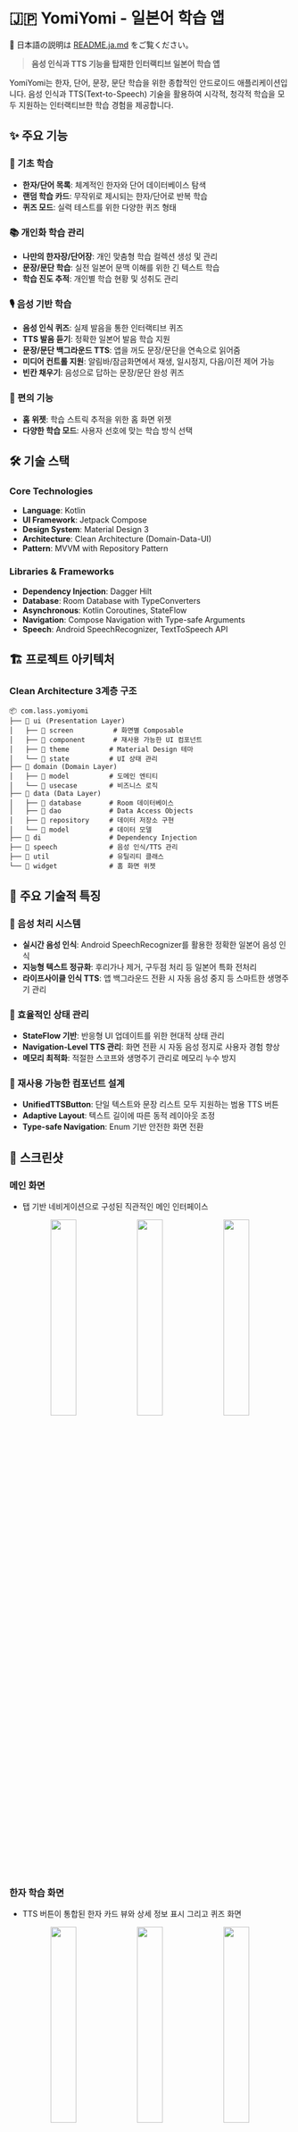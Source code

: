# 🇯🇵 YomiYomi - 일본어 학습 앱

📘 日本語の説明は [README.ja.md](README.ja.md) をご覧ください。

> **음성 인식과 TTS 기능을 탑재한 인터랙티브 일본어 학습 앱**

YomiYomi는 한자, 단어, 문장, 문단 학습을 위한 종합적인 안드로이드 애플리케이션입니다. 음성 인식과 TTS(Text-to-Speech) 기술을 활용하여 시각적, 청각적 학습을 모두 지원하는 인터랙티브한 학습 경험을 제공합니다.

## ✨ 주요 기능

### 🎯 기초 학습
- **한자/단어 목록**: 체계적인 한자와 단어 데이터베이스 탐색
- **랜덤 학습 카드**: 무작위로 제시되는 한자/단어로 반복 학습
- **퀴즈 모드**: 실력 테스트를 위한 다양한 퀴즈 형태

### 📚 개인화 학습 관리
- **나만의 한자장/단어장**: 개인 맞춤형 학습 컬렉션 생성 및 관리
- **문장/문단 학습**: 실전 일본어 문맥 이해를 위한 긴 텍스트 학습
- **학습 진도 추적**: 개인별 학습 현황 및 성취도 관리

### 🎙️ 음성 기반 학습
- **음성 인식 퀴즈**: 실제 발음을 통한 인터랙티브 퀴즈
- **TTS 발음 듣기**: 정확한 일본어 발음 학습 지원
- **문장/문단 백그라운드 TTS**: 앱을 꺼도 문장/문단을 연속으로 읽어줌
- **미디어 컨트롤 지원**: 알림바/잠금화면에서 재생, 일시정지, 다음/이전 제어 가능
- **빈칸 채우기**: 음성으로 답하는 문장/문단 완성 퀴즈

### 📱 편의 기능
- **홈 위젯**: 학습 스트릭 추적을 위한 홈 화면 위젯
- **다양한 학습 모드**: 사용자 선호에 맞는 학습 방식 선택

## 🛠 기술 스택

### Core Technologies
- **Language**: Kotlin
- **UI Framework**: Jetpack Compose
- **Design System**: Material Design 3
- **Architecture**: Clean Architecture (Domain-Data-UI)
- **Pattern**: MVVM with Repository Pattern

### Libraries & Frameworks
- **Dependency Injection**: Dagger Hilt
- **Database**: Room Database with TypeConverters
- **Asynchronous**: Kotlin Coroutines, StateFlow
- **Navigation**: Compose Navigation with Type-safe Arguments
- **Speech**: Android SpeechRecognizer, TextToSpeech API

## 🏗 프로젝트 아키텍처

### Clean Architecture 3계층 구조
```
📦 com.lass.yomiyomi
├── 📂 ui (Presentation Layer)
│   ├── 📂 screen          # 화면별 Composable
│   ├── 📂 component       # 재사용 가능한 UI 컴포넌트
│   ├── 📂 theme          # Material Design 테마
│   └── 📂 state          # UI 상태 관리
├── 📂 domain (Domain Layer)
│   ├── 📂 model          # 도메인 엔티티
│   └── 📂 usecase        # 비즈니스 로직
├── 📂 data (Data Layer)
│   ├── 📂 database       # Room 데이터베이스
│   ├── 📂 dao            # Data Access Objects
│   ├── 📂 repository     # 데이터 저장소 구현
│   └── 📂 model          # 데이터 모델
├── 📂 di                 # Dependency Injection
├── 📂 speech             # 음성 인식/TTS 관리
├── 📂 util               # 유틸리티 클래스
└── 📂 widget             # 홈 화면 위젯
```

## 🎯 주요 기술적 특징

### 🎤 음성 처리 시스템
- **실시간 음성 인식**: Android SpeechRecognizer를 활용한 정확한 일본어 음성 인식
- **지능형 텍스트 정규화**: 후리가나 제거, 구두점 처리 등 일본어 특화 전처리
- **라이프사이클 인식 TTS**: 앱 백그라운드 전환 시 자동 음성 중지 등 스마트한 생명주기 관리

### 🔄 효율적인 상태 관리
- **StateFlow 기반**: 반응형 UI 업데이트를 위한 현대적 상태 관리
- **Navigation-Level TTS 관리**: 화면 전환 시 자동 음성 정지로 사용자 경험 향상
- **메모리 최적화**: 적절한 스코프와 생명주기 관리로 메모리 누수 방지

### 🎨 재사용 가능한 컴포넌트 설계
- **UnifiedTTSButton**: 단일 텍스트와 문장 리스트 모두 지원하는 범용 TTS 버튼
- **Adaptive Layout**: 텍스트 길이에 따른 동적 레이아웃 조정
- **Type-safe Navigation**: Enum 기반 안전한 화면 전환

## 📱 스크린샷

### 메인 화면
- 탭 기반 네비게이션으로 구성된 직관적인 메인 인터페이스
<p align="center">
  <img src="https://github.com/user-attachments/assets/20e8dc14-04cc-427c-91ef-e9610c2d6291" width="30%" />
  <img src="https://github.com/user-attachments/assets/f209b218-e803-4603-84c1-c136e407ddc4" width="30%" />
  <img src="https://github.com/user-attachments/assets/7b0ccfbf-b28f-4963-ae2d-b5b3503112b9" width="30%" />
</p>

### 한자 학습 화면
- TTS 버튼이 통합된 한자 카드 뷰와 상세 정보 표시 그리고 퀴즈 화면
<p align="center">
  <img src="https://github.com/user-attachments/assets/04c4620a-5945-4f36-a066-9be5ff4a43e0" width="30%" />
  <img src="https://github.com/user-attachments/assets/a82ca113-e6dd-43b4-b34e-b955d190270f" width="30%" />
  <img src="https://github.com/user-attachments/assets/c315b4f7-09e8-406b-bcec-d0ce2851d8f9" width="30%" />
</p>

### 단어 학습 화면
- TTS 버튼이 통합된 단어 카드 뷰와 상세 정보 표시 그리고 퀴즈 화면
<p align="center">
  <img src="https://github.com/user-attachments/assets/fcf91d68-b7c0-4c62-836e-ddd96f73b7fe" width="30%" />
  <img src="https://github.com/user-attachments/assets/5a79690f-aa07-414e-adfb-625dd32f8eaa" width="30%" />
  <img src="https://github.com/user-attachments/assets/7933e826-3334-4303-ab2b-d07dee735d4e" width="30%" />
</p>

### 문장 학습 화면
- 음성 인식을 통한 말하기 퀴즈
<p align="center">
  <img src="https://github.com/user-attachments/assets/50a1b5f5-7769-4e60-b580-ccf8e46358cf" width="30%" />
  <img src="https://github.com/user-attachments/assets/2e09abc6-76e7-4934-b5f9-f0f47340f64b" width="30%" />
  <img src="https://github.com/user-attachments/assets/d1b40785-890e-4eb3-bcf6-7440c185f3c4" width="30%" />
</p>

### 문단 학습 화면
- 문단 리스트와 상세 화면 그리고 퀴즈 화면
<p align="center">
  <img src="https://github.com/user-attachments/assets/83dcc13e-27f3-4fbb-b74a-9baa14f5fa22" width="30%" />
  <img src="https://github.com/user-attachments/assets/fac5d8d1-68c9-4145-8afb-fa6a53b73631" width="30%" />
  <img src="https://github.com/user-attachments/assets/8108b6b0-877d-4247-a5d2-d60574dc4fe6" width="30%" />
</p>
